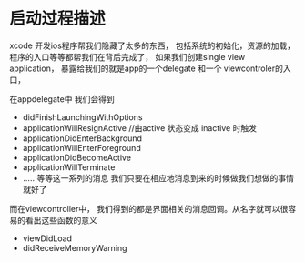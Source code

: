 # 启动过程描述

xcode 开发ios程序帮我们隐藏了太多的东西， 包括系统的初始化，资源的加载，程序的入口等等都帮我们在背后完成了， 如果我们创建single view application， 暴露给我们的就是app的一个delegate 和一个 viewcontroler的入口，

在appdelegate中 我们会得到
- didFinishLaunchingWithOptions
- applicationWillResignActive //由active 状态变成 inactive 时触发
- applicationDidEnterBackground
- applicationWillEnterForeground
- applicationDidBecomeActive
- applicationWillTerminate
- ..... 等等这一系列的消息 我们只要在相应地消息到来的时候做我们想做的事情就好了

而在viewcontroller中， 我们得到的都是界面相关的消息回调。从名字就可以很容易的看出这些函数的意义
- viewDidLoad
- didReceiveMemoryWarning
